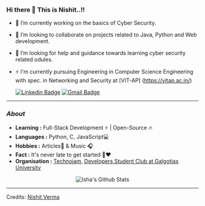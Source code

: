 ### Hi there 👋 This is Nishit..!!

<!--
**Nishit3479/Nishit3479** is a ✨ _special_ ✨ repository because its `README.md` (this file) appears on your GitHub profile.

- 😄 Pronouns: ...
- ⚡ Fun fact: ...
-->
- 🔭 I’m currently working on the basics of Cyber Security.
- 🌱 I’m looking to collaborate on projects related to Java, Python and Web development. 
- 🤔 I’m looking for help and guidance towards learning cyber security related odules.
- ⚡ I'm currently pursuing Engineering in Computer Science Engineering with spec. in Networking and Security at [VIT-AP] (https://vitap.ac.in/)

	[![Linkedin Badge](https://img.shields.io/badge/-NishitVerma-blue?style=flat-square&logo=Linkedin&logoColor=white&link=https://www.linkedin.com/in/ishagupta20//)](https://www.linkedin.com/in/nishit-verma-0bba911a5)  [![Gmail Badge](https://img.shields.io/badge/-NishitVerma-c14438?style=flat-square&logo=Gmail&logoColor=white&link=mailto:nishitverma1312@gmail.com)](mailto:nishitverma1312@gmail.com)
---------------------------------------------------------------------------------------------------------------------------------------------------------------------------------
### <i>About</i>

-  **Learning :** Full-Stack Development :zap: | Open-Source :fire:	
-  **Languages :** Python, C, JavaScript💻
-  **Hobbies :** Articles📕 & Music :headphones:
-  **Fact :** It's never late to get started 🎯:heart:
-  **Organisation :** [Technojam](https://github.com/technojam), [Developers Student Club at Galgotias University](https://github.com/DSC-Galgotias)

<p align="center">
  <img alt="Isha's Github Stats" src="https://github-readme-stats.vercel.app/api?username=Nishit3479&show_icons=true&theme=radical">
</p>


-----
Credits: [Nishit Verma](https://github.com/Nishit3479)
